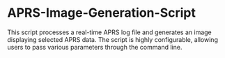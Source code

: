# APRS-Image-Generation-Script
This script processes a real-time APRS log file and generates an image displaying selected APRS data. The script is highly configurable, allowing users to pass various parameters through the command line.
